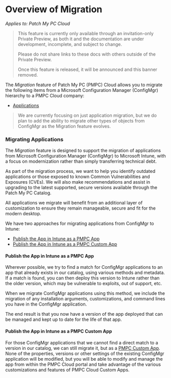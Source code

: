 # Overview of Migration

_Applies to: Patch My PC Cloud_

<blockquote class="wp-block-quote is-important">
<p>This feature is currently only available through an invitation-only Private Preview, as both it and the documentation are under development, incomplete, and subject to change.</p>
<p>Please do not share links to these docs with others outside of the Private Preview.</p>
<p>Once this feature is released, it will be announced and this banner removed.</p>
</blockquote>

The _Migration_ feature of Patch My PC (PMPC) Cloud allows you to migrate the following items from a Microsoft Configuration Manager (ConfigMgr) hierarchy to a PMPC Cloud company:

* [Applications](overview-of-migration.md#migrating-applications)

<blockquote class="wp-block-quote is-note">
<p>We are currently focusing on just application migration, but we do plan to add the ability to migrate other types of objects from ConfigMgr as the Migration feature evolves.</p>
</blockquote>

### Migrating Applications

The _Migration_ feature is designed to support the migration of applications from Microsoft Configuration Manager (ConfigMgr) to Microsoft Intune, with a focus on modernization rather than simply transferring technical debt.

As part of the migration process, we want to help you identify outdated applications or those exposed to known Common Vulnerabilities and Exposures (CVEs). We will also make recommendations and assist in upgrading to the latest supported, secure versions available through the Patch My PC Catalog.

All applications we migrate will benefit from an additional layer of customization to ensure they remain manageable, secure and fit for the modern desktop.

We have two approaches for migrating applications from ConfigMgr to Intune:

* [Publish the App in Intune as a PMPC App](overview-of-migration.md#publish-the-app-in-intune-as-a-pmpc-app)
* [Publish the App in Intune as a PMPC Custom App](overview-of-migration.md#publish-the-app-in-intune-as-a-pmpc-custom-app)

#### Publish the App in Intune as a PMPC App

Wherever possible, we try to find a match for ConfigMgr applications to an app that already exists in our catalog, using various methods and metadata. If a match is found, you can then deploy this version to Intune rather than the older version, which may be vulnerable to exploits, out of support, etc.

When we migrate ConfigMgr applications using this method, we include the migration of any installation arguments, customizations, and command lines you have in the ConfigMgr application.

The end result is that you now have a version of the app deployed that can be managed and kept up to date for the life of that app.

#### Publish the App in Intune as a PMPC Custom App

For those ConfigMgr applications that we cannot find a direct match to a version in our catalog, we can still migrate it, but as a [PMPC Custom App](../custom-apps/custom-apps-overview.md). None of the properties, versions or other settings of the existing ConfigMgr application will be modified, but you will be able to modify and manage the app from within the PMPC Cloud portal and take advantage of the various customizations and features of PMPC Cloud Custom Apps.